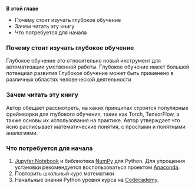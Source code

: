 **В этой главе**
- Почему стоит изучать глубокое обучение
- Зачем читать эту книгу
- Что потребуется для начала

### Почему стоит изучать глубокое обучение
Глубокое обучение это относительно новый инструмент для автоматизации умственной работы.
Глубокое обучение имеет большой потенциал развития
Глубокое обучение может быть применено в различных областях человеческой деятельности

### Зачем читать эту книгу
Автор обещает рассмотреть, на каких принципах строятся популярные фреймворки для глубокого обучения, такие как Torch, TensorFlow, а также основы их использования на практике.
Автор утверждает что ясно расписывает математические понятия, с простыми и понятными аналогиями.

### Что потребуется для начала
1. [Jupyter Notebook](http://jupyter.org) и библиотека [NumPy](http://numpy.org) для Python. Для упрощения установки рекомендуется воспользоваться проектом [Anaconda](https://docs.continuum.io/anaconda/install).
2. Повторить школьный курс математики
3. Начальные знания Python уровня курса на [Codecademy](www.codecademy.com/learn/python).
